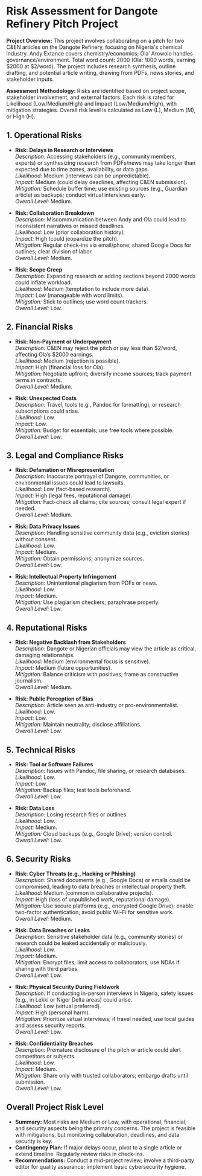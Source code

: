 # Risk Assessment for Dangote Refinery Pitch Project

**Project Overview:** This project involves collaborating on a pitch for two C&EN articles on the Dangote Refinery, focusing on Nigeria's chemical industry. Andy Extance covers chemistry/economics; Ola’ Arowolo handles governance/environment. Total word count: 2000 (Ola: 1000 words, earning $2000 at $2/word). The project includes research synthesis, outline drafting, and potential article writing, drawing from PDFs, news stories, and stakeholder inputs.

**Assessment Methodology:** Risks are identified based on project scope, stakeholder involvement, and external factors. Each risk is rated for Likelihood (Low/Medium/High) and Impact (Low/Medium/High), with mitigation strategies. Overall risk level is calculated as Low (L), Medium (M), or High (H).

## 1. Operational Risks

- **Risk: Delays in Research or Interviews**  
  _Description:_ Accessing stakeholders (e.g., community members, experts) or synthesizing research from PDFs/news may take longer than expected due to time zones, availability, or data gaps.  
  _Likelihood:_ Medium (interviews can be unpredictable).  
  _Impact:_ Medium (could delay deadlines, affecting C&EN submission).  
  _Mitigation:_ Schedule buffer time; use existing sources (e.g., Guardian article) as backups; conduct virtual interviews early.  
  _Overall Level:_ Medium.

- **Risk: Collaboration Breakdown**  
  _Description:_ Miscommunication between Andy and Ola could lead to inconsistent narratives or missed deadlines.  
  _Likelihood:_ Low (prior collaboration history).  
  _Impact:_ High (could jeopardize the pitch).  
  _Mitigation:_ Regular check-ins via email/phone; shared Google Docs for outlines; clear division of labor.  
  _Overall Level:_ Medium.

- **Risk: Scope Creep**  
  _Description:_ Expanding research or adding sections beyond 2000 words could inflate workload.  
  _Likelihood:_ Medium (temptation to include more data).  
  _Impact:_ Low (manageable with word limits).  
  _Mitigation:_ Stick to outlines; use word count trackers.  
  _Overall Level:_ Low.

## 2. Financial Risks

- **Risk: Non-Payment or Underpayment**  
  _Description:_ C&EN may reject the pitch or pay less than $2/word, affecting Ola’s $2000 earnings.  
  _Likelihood:_ Medium (rejection is possible).  
  _Impact:_ High (financial loss for Ola).  
  _Mitigation:_ Negotiate upfront; diversify income sources; track payment terms in contracts.  
  _Overall Level:_ Medium.

- **Risk: Unexpected Costs**  
  _Description:_ Travel, tools (e.g., Pandoc for formatting), or research subscriptions could arise.  
  _Likelihood:_ Low.  
  _Impact:_ Low.  
  _Mitigation:_ Budget for essentials; use free tools where possible.  
  _Overall Level:_ Low.

## 3. Legal and Compliance Risks

- **Risk: Defamation or Misrepresentation**  
  _Description:_ Inaccurate portrayal of Dangote, communities, or environmental issues could lead to lawsuits.  
  _Likelihood:_ Low (fact-based research).  
  _Impact:_ High (legal fees, reputational damage).  
  _Mitigation:_ Fact-check all claims; cite sources; consult legal expert if needed.  
  _Overall Level:_ Medium.

- **Risk: Data Privacy Issues**  
  _Description:_ Handling sensitive community data (e.g., eviction stories) without consent.  
  _Likelihood:_ Low.  
  _Impact:_ Medium.  
  _Mitigation:_ Obtain permissions; anonymize sources.  
  _Overall Level:_ Low.

- **Risk: Intellectual Property Infringement**  
  _Description:_ Unintentional plagiarism from PDFs or news.  
  _Likelihood:_ Low.  
  _Impact:_ Medium.  
  _Mitigation:_ Use plagiarism checkers; paraphrase properly.  
  _Overall Level:_ Low.

## 4. Reputational Risks

- **Risk: Negative Backlash from Stakeholders**  
  _Description:_ Dangote or Nigerian officials may view the article as critical, damaging relationships.  
  _Likelihood:_ Medium (environmental focus is sensitive).  
  _Impact:_ Medium (future opportunities).  
  _Mitigation:_ Balance criticism with positives; frame as constructive journalism.  
  _Overall Level:_ Medium.

- **Risk: Public Perception of Bias**  
  _Description:_ Article seen as anti-industry or pro-environmentalist.  
  _Likelihood:_ Low.  
  _Impact:_ Low.  
  _Mitigation:_ Maintain neutrality; disclose affiliations.  
  _Overall Level:_ Low.

## 5. Technical Risks

- **Risk: Tool or Software Failures**  
  _Description:_ Issues with Pandoc, file sharing, or research databases.  
  _Likelihood:_ Low.  
  _Impact:_ Low.  
  _Mitigation:_ Backup files; test tools beforehand.  
  _Overall Level:_ Low.

- **Risk: Data Loss**  
  _Description:_ Losing research files or outlines.  
  _Likelihood:_ Low.  
  _Impact:_ Medium.  
  _Mitigation:_ Cloud backups (e.g., Google Drive); version control.  
  _Overall Level:_ Low.

## 6. Security Risks

- **Risk: Cyber Threats (e.g., Hacking or Phishing)**  
  _Description:_ Shared documents (e.g., Google Docs) or emails could be compromised, leading to data breaches or intellectual property theft.  
  _Likelihood:_ Medium (common in collaborative projects).  
  _Impact:_ High (loss of unpublished work, reputational damage).  
  _Mitigation:_ Use secure platforms (e.g., encrypted Google Drive); enable two-factor authentication; avoid public Wi-Fi for sensitive work.  
  _Overall Level:_ Medium.

- **Risk: Data Breaches or Leaks**  
  _Description:_ Sensitive stakeholder data (e.g., community stories) or research could be leaked accidentally or maliciously.  
  _Likelihood:_ Low.  
  _Impact:_ Medium.  
  _Mitigation:_ Encrypt files; limit access to collaborators; use NDAs if sharing with third parties.  
  _Overall Level:_ Low.

- **Risk: Physical Security During Fieldwork**  
  _Description:_ If conducting in-person interviews in Nigeria, safety issues (e.g., in Lekki or Niger Delta areas) could arise.  
  _Likelihood:_ Low (virtual preferred).  
  _Impact:_ High (personal harm).  
  _Mitigation:_ Prioritize virtual interviews; if travel needed, use local guides and assess security reports.  
  _Overall Level:_ Low.

- **Risk: Confidentiality Breaches**  
  _Description:_ Premature disclosure of the pitch or article could alert competitors or subjects.  
  _Likelihood:_ Low.  
  _Impact:_ Medium.  
  _Mitigation:_ Share only with trusted collaborators; embargo drafts until submission.  
  _Overall Level:_ Low.

## Overall Project Risk Level

- **Summary:** Most risks are Medium or Low, with operational, financial, and security aspects being the primary concerns. The project is feasible with mitigations, but monitoring collaboration, deadlines, and data security is key.
- **Contingency Plan:** If major delays occur, pivot to a single article or extend timeline. Regularly review risks in check-ins.
- **Recommendations:** Conduct a mid-project review; involve a third-party editor for quality assurance; implement basic cybersecurity hygiene.
